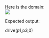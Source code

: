 Here is the domain: <br />
![](https://github.com/bu-air-lab/virtual-chauffeur-agent/OnlyDriveAction/simple.jpg)

Expected output: <br/>

drive(p1,p3,0) <br />


